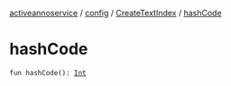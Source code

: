 [activeannoservice](../../index.md) / [config](../index.md) / [CreateTextIndex](index.md) / [hashCode](./hash-code.md)

# hashCode

`fun hashCode(): `[`Int`](https://kotlinlang.org/api/latest/jvm/stdlib/kotlin/-int/index.html)
